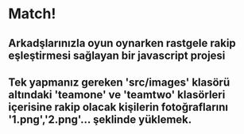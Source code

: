 # Match!

## Arkadşlarınızla oyun oynarken rastgele rakip eşleştirmesi sağlayan bir javascript projesi

## Tek yapmanız gereken 'src/images' klasörü altındaki 'teamone' ve 'teamtwo' klasörleri içerisine rakip olacak kişilerin fotoğraflarını '1.png','2.png'... şeklinde yüklemek.
